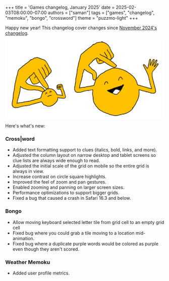 +++
title = 'Games changelog, January 2025'
date = 2025-02-03T08:00:00-07:00
authors = ["saman"]
tags = ["games", "changelog", "memoku", "bongo", "crossword"]
theme = "puzzmo-light"
+++

Happy new year! This changelog cover changes since [November 2024's changelog](https://blog.puzzmo.com/posts/2024/12/27/november-games-changelog/).

![](zoom.png)

Here's what's new:

### Cross|word

- Added text formatting support to clues (italics, bold, links, and more).
- Adjusted the column layout on narrow desktop and tablet screens so clue lists are always wide enough to read.
- Adjusted the initial scale of the grid on mobile so the entire grid is always in view.
- Increase contrast on circle square highlights.
- Improved the feel of zoom and pan gestures.
- Enabled zooming and panning on larger screen sizes.
- Performance optimizations to support bigger grids.
- Fixed a bug that caused a crash in Safari 16.3 and below.

### Bongo

- Allow moving keyboard selected letter tile from grid cell to an empty grid cell
- Fixed bug where you could grab a tile moving to a location mid-animation.
- Fixed bug where a duplicate purple words would be colored as purple even though they aren't scored.

### Weather Memoku

- Added user profile metrics.
